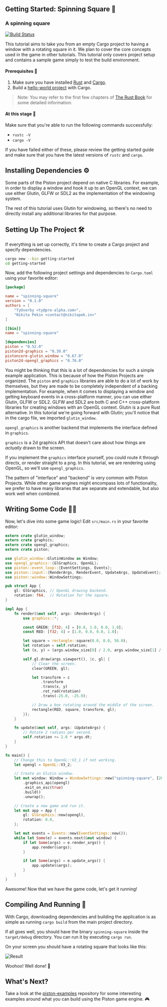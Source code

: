 ## Getting Started: Spinning Square 🔲
### A spinning square

[![Build Status](https://travis-ci.org/PistonDevelopers/Piston-Tutorials.svg?branch=master)](https://travis-ci.org/PistonDevelopers/Piston-Tutorials)

This tutorial aims to take you from an empty Cargo project to having a
window with a rotating square in it.
We plan to cover the core concepts used in the game in other tutorials.
This tutorial only covers project setup and contains a sample game simply
to test the build environment.


#### Prerequisites 📑
1. Make sure you have installed [Rust](https://www.rust-lang.org/tools/install)
and [Cargo](https://doc.rust-lang.org/cargo/getting-started/installation.html).
2. Build a [hello-world project](https://doc.rust-lang.org/book/ch01-03-hello-cargo.html)
with Cargo.

> Note: You may refer to the first few chapters of
[The Rust Book](http://doc.rust-lang.org/book/) for some detailed information.

#### At this stage 💁

Make sure that you're able to run the following commands successfully:
* `rustc -V`
* `cargo -V`

If you have failed either of these, please review the getting started
guide and make sure that you have the latest versions of `rustc` and `cargo`.

## Installing Dependencies ⚙️

Some parts of the Piston project depend on native C libraries. For example, in
order to display a window and hook it up to an OpenGL context, we can use
either Glutin, GLFW or SDL2 as the implementation of the windowing system.

The rest of this tutorial uses Glutin for windowing, so there's no need to
directly install any additional libraries for that purpose.

## Setting Up The Project 🛠️

If everything is set up correctly, it's time to create a Cargo project
and specify dependencies.


```bash
cargo new --bin getting-started
cd getting-started
```

Now, add the following project settings and dependencies to `Cargo.toml`
using your favorite editor:

```toml
[package]

name = "spinning-square"
version = "0.1.0"
authors = [
    "TyOverby <ty@pre-alpha.com>",
    "Nikita Pekin <contact@nikitapek.in>"
]

[[bin]]
name = "spinning-square"

[dependencies]
piston = "0.52.0"
piston2d-graphics = "0.39.0"
pistoncore-glutin_window = "0.67.0"
piston2d-opengl_graphics = "0.76.0"

```

You might be thinking that this is a lot of dependencies for such a simple
example application.
This is because of how the Piston Projects are organized.
The `piston` and `graphics` libraries are able to do a lot of work by
themselves, but they are made to be completely independent of a
backing implementation.
For example, when it comes to displaying a window and getting keyboard events
in a cross-platform manner, you can use either Glutin, GLFW or SDL2.
GLFW and SDL2 are both C and C++ cross-platform libraries for creating windows
with an OpenGL context. Glutin is a pure Rust alternative.
In this tutorial we're going forward with Glutin; you'll notice that in the
cargo file, we imported `glutin_window`.

`opengl_graphics` is another backend that implements the interface defined in
`graphics`.

`graphics` is a 2d graphics API that doesn't care about how things are
*actually* drawn to the screen.

If you implement the `graphics` interface yourself, you could route it
through directx, or render straight to a png.
In this tutorial, we are rendering using OpenGL, so we'll use `opengl_graphics`.

The pattern of "interface" and "backend" is very common with Piston Projects.
While other game engines might encompass lots of functionality, we prefer to have
many libraries that are separate and extendable, but also work well when
combined.


## Writing Some Code 🧑‍💻

Now, let's dive into some game logic! Edit `src/main.rs` in your favorite editor:

```rust
extern crate glutin_window;
extern crate graphics;
extern crate opengl_graphics;
extern crate piston;

use glutin_window::GlutinWindow as Window;
use opengl_graphics::{GlGraphics, OpenGL};
use piston::event_loop::{EventSettings, Events};
use piston::input::{RenderArgs, RenderEvent, UpdateArgs, UpdateEvent};
use piston::window::WindowSettings;

pub struct App {
    gl: GlGraphics, // OpenGL drawing backend.
    rotation: f64,  // Rotation for the square.
}

impl App {
    fn render(&mut self, args: &RenderArgs) {
        use graphics::*;

        const GREEN: [f32; 4] = [0.0, 1.0, 0.0, 1.0];
        const RED: [f32; 4] = [1.0, 0.0, 0.0, 1.0];

        let square = rectangle::square(0.0, 0.0, 50.0);
        let rotation = self.rotation;
        let (x, y) = (args.window_size[0] / 2.0, args.window_size[1] / 2.0);

        self.gl.draw(args.viewport(), |c, gl| {
            // Clear the screen.
            clear(GREEN, gl);

            let transform = c
                .transform
                .trans(x, y)
                .rot_rad(rotation)
                .trans(-25.0, -25.0);

            // Draw a box rotating around the middle of the screen.
            rectangle(RED, square, transform, gl);
        });
    }

    fn update(&mut self, args: &UpdateArgs) {
        // Rotate 2 radians per second.
        self.rotation += 2.0 * args.dt;
    }
}

fn main() {
    // Change this to OpenGL::V2_1 if not working.
    let opengl = OpenGL::V3_2;

    // Create an Glutin window.
    let mut window: Window = WindowSettings::new("spinning-square", [200, 200])
        .graphics_api(opengl)
        .exit_on_esc(true)
        .build()
        .unwrap();

    // Create a new game and run it.
    let mut app = App {
        gl: GlGraphics::new(opengl),
        rotation: 0.0,
    };

    let mut events = Events::new(EventSettings::new());
    while let Some(e) = events.next(&mut window) {
        if let Some(args) = e.render_args() {
            app.render(&args);
        }

        if let Some(args) = e.update_args() {
            app.update(&args);
        }
    }
}

```


Awesome! Now that we have the game code, let's get it running!

## Compiling And Running 🚀

With Cargo, downloading dependencies and building the application is as
simple as running `cargo build` from the main project directory.

If all goes well, you should have the binary `spinning-square` inside the `target/debug`
directory. You can run it by executing `cargo run`.

On your screen you should have a rotating square that looks like this:

![Result](./out.gif)

Woohoo! Well done! 🎉

## What's Next?

Take a look at the [piston-examples](https://github.com/pistondevelopers/piston-examples) repository for some interesting examples around what you can build using the Piston game engine. 🎮
